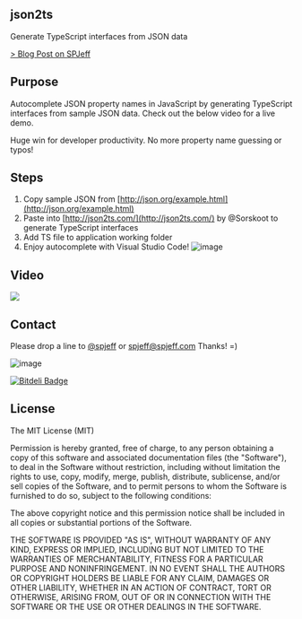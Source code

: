 ## json2ts
Generate TypeScript interfaces from JSON data

[> Blog Post on SPJeff](https://www.spjeff.com/2016/07/07/generate-typescript-interfaces-from-json-data/)

## Purpose
Autocomplete JSON property names in JavaScript by generating TypeScript interfaces from sample JSON data.  Check out the below video for a live demo.

Huge win for developer productivity.  No more property name guessing or typos!

## Steps
 
1. Copy sample JSON from [http://json.org/example.html](http://json.org/example.html)
2. Paste into [http://json2ts.com/](http://json2ts.com/) by @Sorskoot to generate TypeScript interfaces 
3. Add TS file to application working folder 
4. Enjoy autocomplete with Visual Studio Code!  ![image](http://spjeff.com/img/shades_smile.gif)

## Video
[![](https://raw.githubusercontent.com/spjeff/json2ts/master/json2ts.png)](https://vimeo.com/173811681)


## Contact
Please drop a line to [@spjeff](https://twitter.com/spjeff) or [spjeff@spjeff.com](mailto:spjeff@spjeff.com)
Thanks!  =)

![image](http://img.shields.io/badge/first--timers--only-friendly-blue.svg?style=flat-square)

[![Bitdeli Badge](https://d2weczhvl823v0.cloudfront.net/spjeff/spcrud/trend.png)](https://bitdeli.com/free "Bitdeli Badge")

## License

The MIT License (MIT)

Permission is hereby granted, free of charge, to any person obtaining a copy of this software and associated documentation files (the "Software"), to deal in the Software without restriction, including without limitation the rights to use, copy, modify, merge, publish, distribute, sublicense, and/or sell copies of the Software, and to permit persons to whom the Software is furnished to do so, subject to the following conditions:

The above copyright notice and this permission notice shall be included in all copies or substantial portions of the Software.

THE SOFTWARE IS PROVIDED "AS IS", WITHOUT WARRANTY OF ANY KIND, EXPRESS OR IMPLIED, INCLUDING BUT NOT LIMITED TO THE WARRANTIES OF MERCHANTABILITY, FITNESS FOR A PARTICULAR PURPOSE AND NONINFRINGEMENT. IN NO EVENT SHALL THE AUTHORS OR COPYRIGHT HOLDERS BE LIABLE FOR ANY CLAIM, DAMAGES OR OTHER LIABILITY, WHETHER IN AN ACTION OF CONTRACT, TORT OR OTHERWISE, ARISING FROM, OUT OF OR IN CONNECTION WITH THE SOFTWARE OR THE USE OR OTHER DEALINGS IN THE SOFTWARE.